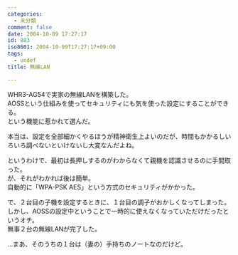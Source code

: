 ```yaml
---
categories:
  - 未分類
comment: false
date: 2004-10-09 17:27:17
id: 883
iso8601: 2004-10-09T17:27:17+09:00
tags:
  - undef
title: 無線LAN

---
```


<div class="entry-body">
                                 <p>WHR3-AG54で実家の無線LANを構築した。<br />
AOSSという仕組みを使ってセキュリティにも気を使った設定にすることができる。<br />
という機能に惹かれて選んだ。</p>

<p>本当は、設定を全部細かくやるほうが精神衛生上よいのだが、時間もかかるしいろいろ調べないといけないし大変なんだよね。</p>

<p>というわけで、最初は長押しするのがわからなくて親機を認識させるのに手間取った。<br />
が、それがわかれば後は簡単。<br />
自動的に「WPA-PSK AES」という方式のセキュリティがかかった。</p>

<p>で、２台目の子機を設定するときに、１台目の調子がおかしくなってしまった。<br />
しかし、AOSSの設定中ということで一時的に使えなくなっていただけだったというオチ。<br />
無事２台の無線LANが完了した。</p>

<p>…まあ、そのうちの１台は（妻の）手持ちのノートなのだけど。</p>
                              </div>    	